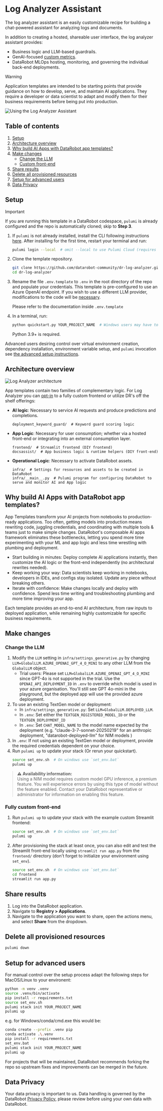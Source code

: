 # Log Analyzer Assistant

The log analyzer assistant is an easily customizable recipe for building a chat-powered assistant for analyzing logs and documents. 

In addition to creating a hosted, shareable user interface, the log analyzer assistant provides:

* Business logic and LLM-based guardrails.
* GenAI-focused [custom metrics][custom-metrics].
* DataRobot MLOps hosting, monitoring, and governing the individual back-end deployments.

> [!WARNING]
> Application templates are intended to be starting points that provide guidance on how to develop, serve, and maintain AI applications.
> They require a developer or data scientist to adapt and modify them for their business requirements before being put into production.

![Using the Log Analyzer Assistant](https://s3.amazonaws.com/datarobot_public/drx/recipe_gifs/launch_gifs/log-analyzer-small.gif)

[custom-metrics]: https://docs.datarobot.com/en/docs/workbench/nxt-console/nxt-monitoring/nxt-custom-metrics.html

## Table of contents
1. [Setup](#setup)
2. [Architecture overview](#architecture-overview)
3. [Why build AI Apps with DataRobot app templates?](#why-build-ai-apps-with-datarobot-app-templates)
3. [Make changes](#make-changes)
   - [Change the LLM](#change-the-llm)
   - [Custom front-end](#fully-custom-front-end)
4. [Share results](#share-results)
5. [Delete all provisioned resources](#delete-all-provisioned-resources)
6. [Setup for advanced users](#setup-for-advanced-users)
7. [Data Privacy](#data-privacy)


## Setup

> [!IMPORTANT]
> If you are running this template in a DataRobot codespace, `pulumi` is already configured and the repo is automatically cloned;
> skip to **Step 3**.
1. If `pulumi` is not already installed, install the CLI following instructions [here](https://www.pulumi.com/docs/iac/download-install/). 
   After installing for the first time, restart your terminal and run:
   ```bash
   pulumi login --local  # omit --local to use Pulumi Cloud (requires separate account)
   ```

2. Clone the template repository.

   ```bash
   git clone https://github.com/datarobot-community/dr-log-analyzer.git
   cd dr-log-analyzer
   ```

3. Rename the file `.env.template` to `.env` in the root directory of the repo and populate your credentials.
   This template is pre-configured to use an Azure OpenAI endpoint. If you wish to use a different LLM provider, modifications to the code will be [necessary](#change-the-llm).

   Please refer to the documentation inside `.env.template`

4. In a terminal, run:
   ```bash
   python quickstart.py YOUR_PROJECT_NAME  # Windows users may have to use `py` instead of `python`
   ```
   Python 3.9+ is required.

Advanced users desiring control over virtual environment creation, dependency installation, environment variable setup,
and `pulumi` invocation see [the advanced setup instructions](#setup-for-advanced-users).


## Architecture overview

![Log Analyzer architecture](https://s3.amazonaws.com/datarobot_public/drx/recipe_gifs/log_analyzer_architecture.svg)

App templates contain two families of complementary logic. For Log Analyzer you can [opt-in](#make-changes) to a fully custom frontend or utilize DR's off the shelf offerings:

- **AI logic**: Necessary to service AI requests and produce predictions and completions.
  ```
  deployment_keyword_guard/  # Keyword guard scoring logic
  ```
- **App Logic**: Necessary for user consumption; whether via a hosted front-end or integrating into an external consumption layer.
  ```
  frontend/  # Streamlit frontend (DIY frontend)
  docsassist/  # App business logic & runtime helpers (DIY front-end)
  ```
- **Operational Logic**: Necessary to activate DataRobot assets.
  ```
  infra/  # Settings for resources and assets to be created in DataRobot
  infra/__main__.py  # Pulumi program for configuring DataRobot to serve and monitor AI and App logic
  ```

## Why build AI Apps with DataRobot app templates?

App Templates transform your AI projects from notebooks to production-ready applications. Too often, getting models into production means rewriting code, juggling credentials, and coordinating with multiple tools & teams just to make simple changes. DataRobot's composable AI apps framework eliminates these bottlenecks, letting you spend more time experimenting with your ML and app logic and less time wrestling with plumbing and deployment.

- Start building in minutes: Deploy complete AI applications instantly, then customize the AI logic or the front-end independently (no architectural rewrites needed).
- Keep working your way: Data scientists keep working in notebooks, developers in IDEs, and configs stay isolated. Update any piece without breaking others.
- Iterate with confidence: Make changes locally and deploy with confidence. Spend less time writing and troubleshooting plumbing and more time improving your app.

Each template provides an end-to-end AI architecture, from raw inputs to deployed application, while remaining highly customizable for specific business requirements.

## Make changes

### Change the LLM

1. Modify the `LLM` setting in `infra/settings_generative.py` by changing `LLM=GlobalLLM.AZURE_OPENAI_GPT_4_O_MINI` to any other LLM from the `GlobalLLM` object. 
     - Trial users: Please set `LLM=GlobalLLM.AZURE_OPENAI_GPT_4_O_MINI` since GPT-4o is not supported in the trial. Use the `OPENAI_API_DEPLOYMENT_ID` in `.env` to override which model is used in your azure organisation. You'll still see GPT 4o-mini in the playground, but the deployed app will use the provided azure deployment.  
2. To use an existing TextGen model or deployment:
      - In `infra/settings_generative.py`: Set `LLM=GlobalLLM.DEPLOYED_LLM`.
      - In `.env`: Set either the `TEXTGEN_REGISTERED_MODEL_ID` or the `TEXTGEN_DEPLOYMENT_ID`
      - In `.env`: Set `CHAT_MODEL_NAME` to the model name expected by the deployment (e.g. "claude-3-7-sonnet-20250219" for an anthropic deployment, "datarobot-deployed-llm" for NIM models )
3. In `.env`: If not using an existing TextGen model or deployment, provide the required credentials dependent on your choice.
4. Run `pulumi up` to update your stack (Or rerun your quickstart).
      ```bash
      source set_env.sh  # On windows use `set_env.bat`
      pulumi up
      ```

> **⚠️ Availability information:**  
> Using a NIM model requires custom model GPU inference, a premium feature. You will experience errors by using this type of model without the feature enabled. Contact your DataRobot representative or administrator for information on enabling this feature.

### Fully custom front-end

1. Run `pulumi up` to update your stack with the example custom Streamlit frontend:
   ```bash
   source set_env.sh  # On windows use `set_env.bat`
   pulumi up
   ```
2. After provisioning the stack at least once, you can also edit and test the Streamlit
   front-end locally using `streamlit run app.py` from the `frontend/` directory (don't
   forget to initialize your environment using `set_env`).
   ```bash
   source set_env.sh  # On windows use `set_env.bat`
   cd frontend
   streamlit run app.py
   ```
## Share results

1. Log into the DataRobot application.
2. Navigate to **Registry > Applications**.
3. Navigate to the application you want to share, open the actions menu, and select **Share** from the dropdown.

## Delete all provisioned resources
```bash
pulumi down
```

## Setup for advanced users
For manual control over the setup process adapt the following steps for MacOS/Linux to your environent:
```bash
python -m venv .venv
source .venv/bin/activate
pip install -r requirements.txt
source set_env.sh
pulumi stack init YOUR_PROJECT_NAME
pulumi up
```
e.g. for Windows/conda/cmd.exe this would be:
```bash
conda create --prefix .venv pip
conda activate .\.venv
pip install -r requirements.txt
set_env.bat
pulumi stack init YOUR_PROJECT_NAME
pulumi up
```
For projects that will be maintained, DataRobot recommends forking the repo so upstream fixes and improvements can be merged in the future.

## Data Privacy
Your data privacy is important to us. Data handling is governed by the DataRobot [Privacy Policy](https://www.datarobot.com/privacy/), please review before using your own data with DataRobot.
